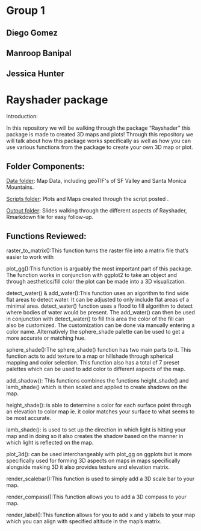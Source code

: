# Group 1

## Diego Gomez  
## Manroop Banipal  
## Jessica Hunter  


# Rayshader package

Introduction: 

In this repository we will be walking through the package “Rayshader” this package is made to created 3D maps and plots! Through this repository we will talk about how this package works specifically as well as how you can use various functions from the package to create your own 3D map or plot. 

## Folder Components: 
[Data folder](https://github.com/Biol551-CSUN/Group_1/tree/main/Data): Map Data, including geoTIF's of SF Valley and Santa Monica Mountains.


[Scripts folder](https://github.com/Biol551-CSUN/Group_1/tree/main/Scripts): Plots and Maps created through the script posted .


[Output folder](https://github.com/Biol551-CSUN/Group_1/tree/main/Output): Slides walking through the different aspects of Rayshader, Rmarkdown file for easy follow-up.


## Functions Reviewed:

raster_to_matrix():This function turns the raster file into a matrix file that’s easier to work with
 
plot_gg():This function is arguably the most important part of this package. The function works in conjunction with ggplot2 to take an object and through aesthetics/fill color the plot can be made into a 3D visualization.

detect_water() & add_water():This function uses an algorithm to find wide flat areas to detect water. It can be adjusted to only include flat areas of a minimal area. detect_water() function uses a flood to fill algorithm to detect where bodies of water would be present. The add_water() can then be used in conjunction with detect_water() to fill this area the color of the fill can also be customized. The customization can be done via manually entering a color name. Alternatively the sphere_shade palette can be used to get a more accurate or matching hue. 

sphere_shade():The sphere_shade() function has two main parts to it. This function acts to add texture to a map or hillshade through spherical mapping and color selection. This function also has a total of 7 preset palettes which can be used to add color to different aspects of the map.

add_shadow(): This functions combines the functions height_shade() and lamb_shade() which is then scaled and applied to create shadows on the map.

height_shade(): is able to determine a color for each surface point through an elevation to color map ie. it color matches your surface to what seems to be most accurate.

lamb_shade(): is used to set up the direction in which light is hitting your map and in doing so it also creates the shadow based on the manner in which light is reflected on the map.

plot_3d(): can be used interchangeably with plot_gg on ggplots but is more specifically used for forming 3D aspects on maps in maps specifically alongside making 3D it also provides texture and elevation matrix.

render_scalebar():This function is used to simply add a 3D scale bar to your map.

render_compass():This function allows you to add a 3D compass to your map.

render_label():This function allows for you to add x and y labels to your map which you can align with specified altitude in the map’s matrix. 

